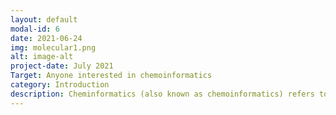```yaml
---
layout: default
modal-id: 6
date: 2021-06-24
img: molecular1.png
alt: image-alt
project-date: July 2021
Target: Anyone interested in chemoinformatics
category: Introduction
description: Cheminformatics (also known as chemoinformatics) refers to use of physical chemistry theory with computer and information science techniques—so called "in silico" techniques—in application to a range of descriptive and prescriptive problems in the field of chemistry, including in its applications to biology and related molecular fields. Such in silico techniques are used, for example, by pharmaceutical companies and in academic settings to aid and inform the process of drug discovery, for instance in the design of well-defined combinatorial libraries of synthetic compounds, or to assist in structure-based drug design. The methods can also be used in chemical and allied industries, and such fields as environmental science and pharmacology, where chemical processes are involved or studied. (Accoridng to Wikipedia)
---
```

